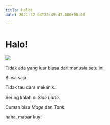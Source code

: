 ```yaml
---
title: Halo!
date: 2021-12-04T22:49:47.000+08:00

---
```

# Halo!

![](/uploads/wall.png)

Tidak ada yang luar biasa dari manusia satu ini.

Biasa saja.

Tidak tau cara mekanik.

Sering kalah di _Side Lane_.

Cuman bisa _Mage_ dan _Tank_.

haha, mabar kuy!